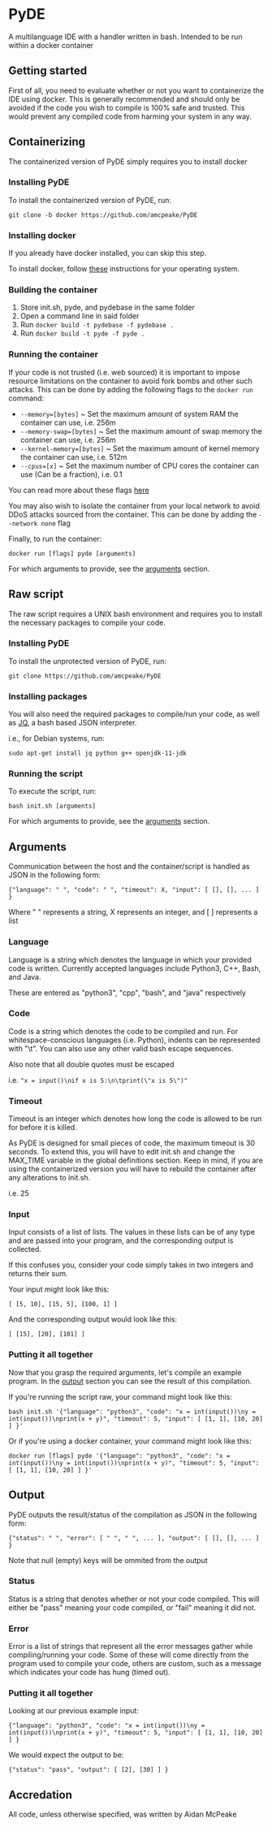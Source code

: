 # PyDE
A multilanguage IDE with a handler written in bash. Intended to be run within a docker container

## Getting started

First of all, you need to evaluate whether or not you want to containerize the IDE using docker.
This is generally recommended and should only be avoided if the code you wish to compile is 100% safe and trusted.
This would prevent any compiled code from harming your system in any way.

## Containerizing
The containerized version of PyDE simply requires you to install docker

### Installing PyDE
To install the containerized version of PyDE, run:

```git clone -b docker https://github.com/amcpeake/PyDE```

### Installing docker
If you already have docker installed, you can skip this step.

To install docker, follow [these](https://docs.docker.com/install/) instructions for your operating system.

### Building the container

1. Store init.sh, pyde, and pydebase in the same folder
2. Open a command line in said folder
3. Run ```docker build -t pydebase -f pydebase .```
4. Run ```docker build -t pyde -f pyde .```

### Running the container

If your code is not trusted (i.e. web sourced) it is important to impose resource limitations on the container to avoid fork bombs and other such attacks.
This can be done by adding the following flags to the ```docker run``` command:
* ```--memory=[bytes]``` ~ Set the maximum amount of system RAM the container can use, i.e. 256m
* ```--memory-swap=[bytes]``` ~ Set the maximum amount of swap memory the container can use, i.e. 256m
* ```--kernel-memory=[bytes]``` ~ Set the maximum amount of kernel memory the container can use, i.e. 512m
* ```--cpus=[x]``` ~ Set the maximum number of CPU cores the container can use (Can be a fraction), i.e. 0.1

You can read more about these flags [here](https://docs.docker.com/config/containers/resource_constraints/)

You may also wish to isolate the container from your local network to avoid DDoS attacks sourced from the container.
This can be done by adding the ```--network none``` flag

Finally, to run the container:

```docker run [flags] pyde [arguments]```

For which arguments to provide, see the [arguments](https://github.com/amcpeake/PyDE/new/master?readme=1#arguments) section.

## Raw script
The raw script requires a UNIX bash environment and requires you to install the necessary packages to compile your code.

### Installing PyDE
To install the unprotected version of PyDE, run:

```git clone https://github.com/amcpeake/PyDE```

### Installing packages
You will also need the required packages to compile/run your code, as well as [JQ](https://stedolan.github.io/jq/), a bash based JSON interpreter.

i.e., for Debian systems, run:

```sudo apt-get install jq python g++ openjdk-11-jdk```

### Running the script
To execute the script, run:

```bash init.sh [arguments]```

For which arguments to provide, see the [arguments](https://github.com/amcpeake/PyDE/new/master?readme=1#arguments) section.

## Arguments

Communication between the host and the container/script is handled as JSON in the following form:

```{"language": " ", "code": " ", "timeout": X, "input": [ [], [], ... ] }``` 

Where " " represents a string, X represents an integer, and [ ] represents a list

### Language
Language is a string which denotes the language in which your provided code is written. 
Currently accepted languages include Python3, C++, Bash, and Java.

These are entered as "python3", "cpp", "bash", and "java" respectively

### Code
Code is a string which denotes the code to be compiled and run. 
For whitespace-conscious languages (i.e. Python), indents can be represented with "\t". 
You can also use any other valid bash escape sequences.

Also note that all double quotes must be escaped

i.e. ```"x = input()\nif x is 5:\n\tprint(\"x is 5\")"```

### Timeout
Timeout is an integer which denotes how long the code is allowed to be run for before it is killed.

As PyDE is designed for small pieces of code, the maximum timeout is 30 seconds.
To extend this, you will have to edit init.sh and change the MAX_TIME variable in the global definitions section.
Keep in mind, if you are using the containerized version you will have to rebuild the container after any alterations to init.sh.

i.e. 25

### Input
Input consists of a list of lists.
The values in these lists can be of any type and are passed into your program, and the corresponding output is collected.

If this confuses you, consider your code simply takes in two integers and returns their sum.

Your input might look like this:

```[ [5, 10], [15, 5], [100, 1] ]```

And the corresponding output would look like this:

```[ [15], [20], [101] ]```

### Putting it all together
Now that you grasp the required arguments, let's compile an example program. 
In the [output](https://github.com/amcpeake/PyDE/new/master?readme=1#output) section you can see the result of this compilation.

If you're running the script raw, your command might look like this:

```bash init.sh '{"language": "python3", "code": "x = int(input())\ny = int(input())\nprint(x + y)", "timeout": 5, "input": [ [1, 1], [10, 20] ] }'```

Or if you're using a docker container, your command might look like this:

```docker run [flags] pyde '{"language": "python3", "code": "x = int(input())\ny = int(input())\nprint(x + y)", "timeout": 5, "input": [ [1, 1], [10, 20] ] }'```
## Output
PyDE outputs the result/status of the compilation as JSON in the following form:

```{"status": " ", "error": [ " ", " ", ... ], "output": [ [], [], ... ] }```

Note that null (empty) keys will be ommited from the output

### Status
Status is a string that denotes whether or not your code compiled. 
This will either be "pass" meaning your code compiled, or "fail" meaning it did not.

### Error
Error is a list of strings that represent all the error messages gather while compiling/running your code.
Some of these will come directly from the program used to compile your code, others are custom, such as a message which indicates your code has hung (timed out).

### Putting it all together
Looking at our previous example input:

```{"language": "python3", "code": "x = int(input())\ny = int(input())\nprint(x + y)", "timeout": 5, "input": [ [1, 1], [10, 20] ] }```

We would expect the output to be:

```{"status": "pass", "output": [ [2], [30] ] }```

## Accredation
All code, unless otherwise specified, was written by Aidan McPeake
